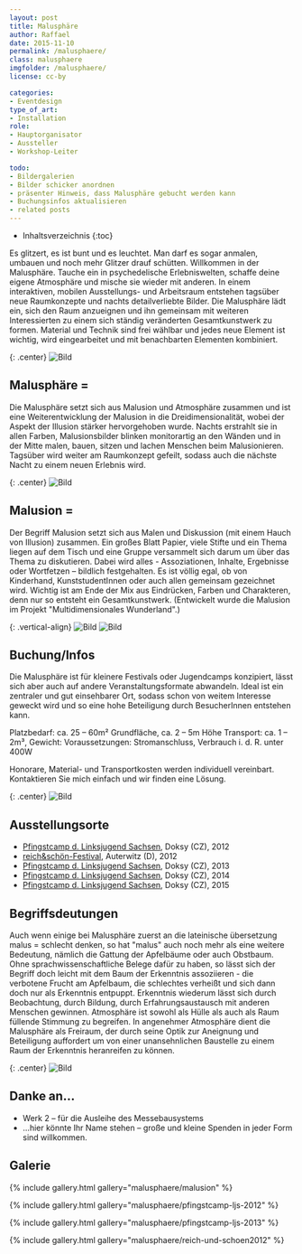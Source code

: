 ```yaml
---
layout: post
title: Malusphäre
author: Raffael
date: 2015-11-10
permalink: /malusphaere/
class: malusphaere
imgfolder: /malusphaere/
license: cc-by

categories:
- Eventdesign
type_of_art:
- Installation
role:
- Hauptorganisator
- Aussteller
- Workshop-Leiter

todo:
- Bildergalerien
- Bilder schicker anordnen
- präsenter Hinweis, dass Malusphäre gebucht werden kann
- Buchungsinfos aktualisieren
- related posts
---
```


* Inhaltsverzeichnis
{:toc}

Es glitzert, es ist bunt und es leuchtet. Man darf es sogar anmalen, umbauen und noch mehr Glitzer drauf schütten. Willkommen in der Malusphäre. Tauche ein in psychedelische Erlebniswelten, schaffe deine eigene Atmosphäre und mische sie wieder mit anderen. In einem interaktiven, mobilen Ausstellungs- und Arbeitsraum entstehen tagsüber neue Raumkonzepte und nachts detailverliebte Bilder. Die Malusphäre lädt ein, sich den Raum anzueignen und ihn gemeinsam mit weiteren Interessierten zu einem sich ständig veränderten Gesamtkunstwerk zu formen. Material und Technik sind frei wählbar und jedes neue Element ist wichtig, wird eingearbeitet und mit benachbarten Elementen kombiniert.

{: .center}
![Bild]({{site.imgpath}}{{page.imgfolder}}web_banner.jpg)

## Malusphäre =

Die Malusphäre setzt sich aus Malusion und Atmosphäre zusammen und ist eine Weiterentwicklung der Malusion in die Dreidimensionalität, wobei der Aspekt der Illusion stärker hervorgehoben wurde. Nachts erstrahlt sie in allen Farben, Malusionsbilder blinken monitorartig an den Wänden und in der Mitte malen, bauen, sitzen und lachen Menschen beim Malusionieren. Tagsüber wird weiter am Raumkonzept gefeilt, sodass auch die nächste Nacht zu einem neuen Erlebnis wird.

{: .center}
![Bild]({{site.imgpath}}{{page.imgfolder}}malusphaere2.jpg)

## Malusion =

Der Begriff Malusion setzt sich aus Malen und Diskussion (mit einem Hauch von Illusion) zusammen. Ein großes Blatt Papier, viele Stifte und ein Thema liegen auf dem Tisch und eine Gruppe versammelt sich darum um über das Thema zu diskutieren. Dabei wird alles - Assoziationen, Inhalte, Ergebnisse oder Wortfetzen – bildlich festgehalten. Es ist völlig egal, ob von Kinderhand, KunststudentInnen oder auch allen gemeinsam gezeichnet wird. Wichtig ist am Ende der Mix aus Eindrücken, Farben und Charakteren, denn nur so entsteht ein Gesamtkunstwerk. (Entwickelt wurde die Malusion im Projekt "Multidimensionales Wunderland".)

{: .vertical-align}
![Bild]({{site.imgpath}}{{page.imgfolder}}malusion_uv_01_thumb_01.jpg) ![Bild]({{site.imgpath}}{{page.imgfolder}}malusion_uv_01_thumb_02.jpg)

## Buchung/Infos

Die Malusphäre ist für kleinere Festivals oder Jugendcamps konzipiert, lässt sich aber auch auf andere Veranstaltungsformate abwandeln. Ideal ist ein zentraler und gut einsehbarer Ort, sodass schon von weitem Interesse geweckt wird und so eine hohe Beteiligung durch BesucherInnen entstehen kann.

Platzbedarf: ca. 25 – 60m² Grundfläche, ca. 2 – 5m Höhe
Transport: ca. 1 – 2m³, Gewicht:
Voraussetzungen: Stromanschluss, Verbrauch i. d. R. unter 400W

Honorare, Material- und Transportkosten werden individuell vereinbart. Kontaktieren Sie mich einfach und wir finden eine Lösung.

{: .center}
![Bild]({{site.imgpath}}{{page.imgfolder}}malusphaere2.jpg)

## Ausstellungsorte

- [Pfingstcamp d. Linksjugend Sachsen](http://www.linksjugend-sachsen.de/events/pfingstcamp/pfingstcamp-2012.html), Doksy (CZ), 2012
- [reich&schön-Festival](http://reichundschoen-festival.de/), Auterwitz (D), 2012
- [Pfingstcamp d. Linksjugend Sachsen](http://www.linksjugend-sachsen.de/events/pfingstcamp/pfingstcamp-2013.html), Doksy (CZ), 2013
- [Pfingstcamp d. Linksjugend Sachsen](http://www.linksjugend-sachsen.de/events/pfingstcamp/pfingstcamp-2014.html), Doksy (CZ), 2014
- [Pfingstcamp d. Linksjugend Sachsen](http://www.linksjugend-sachsen.de/events/pfingstcamp/pfingstcamp-2015.html), Doksy (CZ), 2015

## Begriffsdeutungen

Auch wenn einige bei Malusphäre zuerst an die lateinische übersetzung malus = schlecht denken, so hat "malus" auch noch mehr als eine weitere Bedeutung, nämlich die Gattung der Apfelbäume oder auch Obstbaum. Ohne sprachwissenschaftliche Belege dafür zu haben, so lässt sich der Begriff doch leicht mit dem Baum der Erkenntnis assoziieren - die verbotene Frucht am Apfelbaum, die schlechtes verheißt und sich dann doch nur als Erkenntnis entpuppt. Erkenntnis wiederum lässt sich durch Beobachtung, durch Bildung, durch Erfahrungsaustausch mit anderen Menschen gewinnen.
Atmosphäre ist sowohl als Hülle als auch als Raum füllende Stimmung zu begreifen. In angenehmer Atmosphäre dient die Malusphäre als Freiraum, der durch seine Optik zur Aneignung und Beteiligung auffordert um von einer unansehnlichen Baustelle zu einem Raum der Erkenntnis heranreifen zu können.

{: .center}
![Bild]({{site.imgpath}}{{page.imgfolder}}malusphaere4.jpg)

## Danke an...

- Werk 2 – für die Ausleihe des Messebausystems
- ...hier könnte Ihr Name stehen – große und kleine Spenden in jeder Form sind willkommen.

## Galerie

{% include gallery.html gallery="malusphaere/malusion" %}

{% include gallery.html gallery="malusphaere/pfingstcamp-ljs-2012" %}

{% include gallery.html gallery="malusphaere/pfingstcamp-ljs-2013" %}

{% include gallery.html gallery="malusphaere/reich-und-schoen2012" %}

